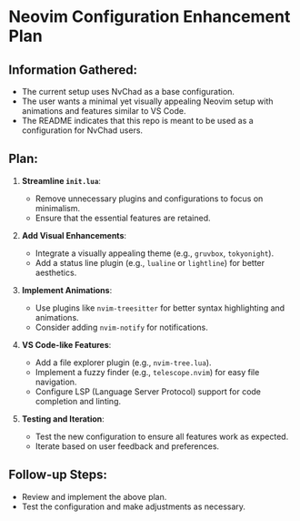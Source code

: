 # Neovim Configuration Enhancement Plan

## Information Gathered:
- The current setup uses NvChad as a base configuration.
- The user wants a minimal yet visually appealing Neovim setup with animations and features similar to VS Code.
- The README indicates that this repo is meant to be used as a configuration for NvChad users.

## Plan:
1. **Streamline `init.lua`**:
   - Remove unnecessary plugins and configurations to focus on minimalism.
   - Ensure that the essential features are retained.

2. **Add Visual Enhancements**:
   - Integrate a visually appealing theme (e.g., `gruvbox`, `tokyonight`).
   - Add a status line plugin (e.g., `lualine` or `lightline`) for better aesthetics.

3. **Implement Animations**:
   - Use plugins like `nvim-treesitter` for better syntax highlighting and animations.
   - Consider adding `nvim-notify` for notifications.

4. **VS Code-like Features**:
   - Add a file explorer plugin (e.g., `nvim-tree.lua`).
   - Implement a fuzzy finder (e.g., `telescope.nvim`) for easy file navigation.
   - Configure LSP (Language Server Protocol) support for code completion and linting.

5. **Testing and Iteration**:
   - Test the new configuration to ensure all features work as expected.
   - Iterate based on user feedback and preferences.

## Follow-up Steps:
- Review and implement the above plan.
- Test the configuration and make adjustments as necessary.
